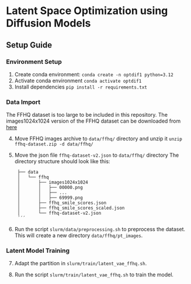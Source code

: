 # Latent Space Optimization using Diffusion Models

## Setup Guide

### Environment Setup
1. Create conda environment:
    `conda create -n optdif1 python=3.12`
2. Activate conda environment
    `conda activate optdif1`
3. Install dependencies
    `pip install -r requirements.txt`


### Data Import
The FFHQ dataset is too large to be included in this repository. The images1024x1024 version of the FFHQ dataset can be downloaded from [here](https://drive.google.com/drive/folders/1ucUww4h_7dmn_Q0JJRSqSreV9hT2bZTs?usp=drive_link)

4. Move FFHQ images archive to `data/ffhq/` directory and unzip it
   `unzip ffhq-dataset.zip -d data/ffhq/`

5. Move the json file `ffhq-dataset-v2.json` to `data/ffhq/` directory
   The directory structure should look like this:
   ```
    ├── data
    │   └── ffhq
    │       ├── images1024x1024
    │       │   ├── 00000.png
    │       │   ├── ...
    │       │   ├── 69999.png
    │       ├── ffhq_smile_scores.json
    │       ├── ffhq_smile_scores_scaled.json
    │       └── ffhq-dataset-v2.json
    ´´´

6. Run the script `slurm/data/preprocessing.sh` to preprocess the dataset. This will create a new directory `data/ffhq/pt_images`.


### Latent Model Training
7. Adapt the partition in `slurm/train/latent_vae_ffhq.sh`.

8. Run the script `slurm/train/latent_vae_ffhq.sh` to train the model.